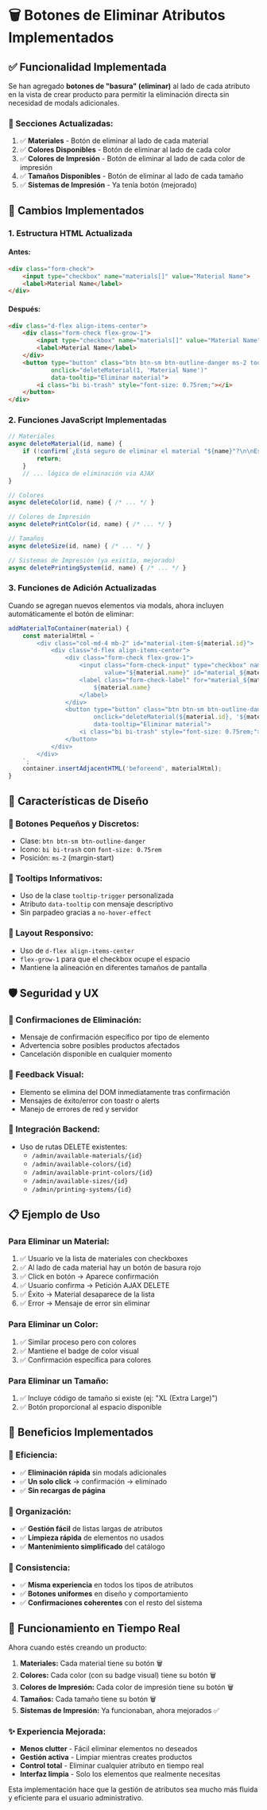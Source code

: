 # 🗑️ Botones de Eliminar Atributos Implementados

## ✅ **Funcionalidad Implementada**

Se han agregado **botones de "basura" (eliminar)** al lado de cada atributo en la vista de crear producto para permitir la eliminación directa sin necesidad de modals adicionales.

### **🎯 Secciones Actualizadas:**

1. ✅ **Materiales** - Botón de eliminar al lado de cada material
2. ✅ **Colores Disponibles** - Botón de eliminar al lado de cada color  
3. ✅ **Colores de Impresión** - Botón de eliminar al lado de cada color de impresión
4. ✅ **Tamaños Disponibles** - Botón de eliminar al lado de cada tamaño
5. ✅ **Sistemas de Impresión** - Ya tenía botón (mejorado)

## 🔧 **Cambios Implementados**

### **1. Estructura HTML Actualizada**

#### **Antes:**
```html
<div class="form-check">
    <input type="checkbox" name="materials[]" value="Material Name">
    <label>Material Name</label>
</div>
```

#### **Después:**
```html
<div class="d-flex align-items-center">
    <div class="form-check flex-grow-1">
        <input type="checkbox" name="materials[]" value="Material Name">
        <label>Material Name</label>
    </div>
    <button type="button" class="btn btn-sm btn-outline-danger ms-2 tooltip-trigger no-hover-effect" 
            onclick="deleteMaterial(1, 'Material Name')"
            data-tooltip="Eliminar material">
        <i class="bi bi-trash" style="font-size: 0.75rem;"></i>
    </button>
</div>
```

### **2. Funciones JavaScript Implementadas**

```javascript
// Materiales
async deleteMaterial(id, name) {
    if (!confirm(`¿Está seguro de eliminar el material "${name}"?\n\nEsta acción no se puede deshacer y podría afectar productos existentes.`)) {
        return;
    }
    // ... lógica de eliminación via AJAX
}

// Colores
async deleteColor(id, name) { /* ... */ }

// Colores de Impresión  
async deletePrintColor(id, name) { /* ... */ }

// Tamaños
async deleteSize(id, name) { /* ... */ }

// Sistemas de Impresión (ya existía, mejorado)
async deletePrintingSystem(id, name) { /* ... */ }
```

### **3. Funciones de Adición Actualizadas**

Cuando se agregan nuevos elementos via modals, ahora incluyen automáticamente el botón de eliminar:

```javascript
addMaterialToContainer(material) {
    const materialHtml = `
        <div class="col-md-4 mb-2" id="material-item-${material.id}">
            <div class="d-flex align-items-center">
                <div class="form-check flex-grow-1">
                    <input class="form-check-input" type="checkbox" name="materials[]" 
                           value="${material.name}" id="material_${material.id}" checked>
                    <label class="form-check-label" for="material_${material.id}">
                        ${material.name}
                    </label>
                </div>
                <button type="button" class="btn btn-sm btn-outline-danger ms-2 tooltip-trigger no-hover-effect" 
                        onclick="deleteMaterial(${material.id}, '${material.name}')"
                        data-tooltip="Eliminar material">
                    <i class="bi bi-trash" style="font-size: 0.75rem;"></i>
                </button>
            </div>
        </div>
    `;
    container.insertAdjacentHTML('beforeend', materialHtml);
}
```

## 🎨 **Características de Diseño**

### **🔸 Botones Pequeños y Discretos:**
- Clase: `btn btn-sm btn-outline-danger`
- Icono: `bi bi-trash` con `font-size: 0.75rem`
- Posición: `ms-2` (margin-start)

### **🔸 Tooltips Informativos:**
- Uso de la clase `tooltip-trigger` personalizada
- Atributo `data-tooltip` con mensaje descriptivo
- Sin parpadeo gracias a `no-hover-effect`

### **🔸 Layout Responsivo:**
- Uso de `d-flex align-items-center`
- `flex-grow-1` para que el checkbox ocupe el espacio
- Mantiene la alineación en diferentes tamaños de pantalla

## 🛡️ **Seguridad y UX**

### **🔸 Confirmaciones de Eliminación:**
- Mensaje de confirmación específico por tipo de elemento
- Advertencia sobre posibles productos afectados
- Cancelación disponible en cualquier momento

### **🔸 Feedback Visual:**
- Elemento se elimina del DOM inmediatamente tras confirmación
- Mensajes de éxito/error con toastr o alerts
- Manejo de errores de red y servidor

### **🔸 Integración Backend:**
- Uso de rutas DELETE existentes:
  - `/admin/available-materials/{id}`
  - `/admin/available-colors/{id}`
  - `/admin/available-print-colors/{id}`
  - `/admin/available-sizes/{id}`
  - `/admin/printing-systems/{id}`

## 📋 **Ejemplo de Uso**

### **Para Eliminar un Material:**
1. ✅ Usuario ve la lista de materiales con checkboxes
2. ✅ Al lado de cada material hay un botón de basura rojo
3. ✅ Click en botón → Aparece confirmación
4. ✅ Usuario confirma → Petición AJAX DELETE
5. ✅ Éxito → Material desaparece de la lista
6. ✅ Error → Mensaje de error sin eliminar

### **Para Eliminar un Color:**
1. ✅ Similar proceso pero con colores
2. ✅ Mantiene el badge de color visual
3. ✅ Confirmación específica para colores

### **Para Eliminar un Tamaño:**
1. ✅ Incluye código de tamaño si existe (ej: "XL (Extra Large)")
2. ✅ Botón proporcional al espacio disponible

## 🎯 **Beneficios Implementados**

### **🔸 Eficiencia:**
- ✅ **Eliminación rápida** sin modals adicionales
- ✅ **Un solo click** → confirmación → eliminado
- ✅ **Sin recargas de página**

### **🔸 Organización:**
- ✅ **Gestión fácil** de listas largas de atributos
- ✅ **Limpieza rápida** de elementos no usados
- ✅ **Mantenimiento simplificado** del catálogo

### **🔸 Consistencia:**
- ✅ **Misma experiencia** en todos los tipos de atributos
- ✅ **Botones uniformes** en diseño y comportamiento
- ✅ **Confirmaciones coherentes** con el resto del sistema

## 🚀 **Funcionamiento en Tiempo Real**

Ahora cuando estés creando un producto:

1. **Materiales:** Cada material tiene su botón 🗑️
2. **Colores:** Cada color (con su badge visual) tiene su botón 🗑️  
3. **Colores de Impresión:** Cada color de impresión tiene su botón 🗑️
4. **Tamaños:** Cada tamaño tiene su botón 🗑️
5. **Sistemas de Impresión:** Ya funcionaban, ahora mejorados ✅

### **✨ Experiencia Mejorada:**
- **Menos clutter** - Fácil eliminar elementos no deseados
- **Gestión activa** - Limpiar mientras creates productos
- **Control total** - Eliminar cualquier atributo en tiempo real
- **Interfaz limpia** - Solo los elementos que realmente necesitas

Esta implementación hace que la gestión de atributos sea mucho más fluida y eficiente para el usuario administrativo.